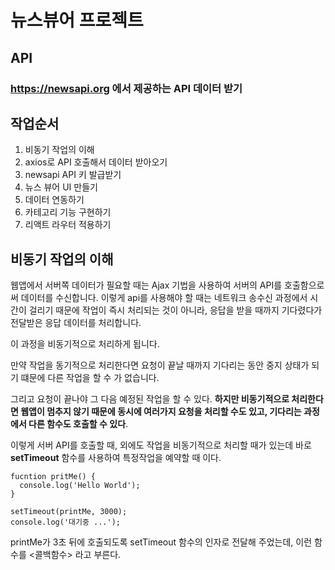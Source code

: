 # 뉴스뷰어 프로젝트

## API

### https://newsapi.org 에서 제공하는 API 데이터 받기

## 작업순서

1. 비동기 작업의 이해
2. axios로 API 호출해서 데이터 받아오기
3. newsapi API 키 발급받기
4. 뉴스 뷰어 UI 만들기
5. 데이터 연동하기
6. 카테고리 기능 구현하기
7. 리액트 라우터 적용하기

## 비동기 작업의 이해

웹앱에서 서버쪽 데이터가 필요할 때는 Ajax 기법을 사용하여 서버의 API를 호출함으로써 데이터를 수신합니다. 이렇게 api를 사용해야 할 때는 네트워크 송수신 과정에서 시간이 걸리기 때문에 작업이 즉시 처리되는 것이 아니라, 응답을 받을 때까지 기다렸다가 전달받은 응답 데이터를 처리합니다.

이 과정을 비동기적으로 처리하게 됩니다.

만약 작업을 동기적으로 처리한다면 요청이 끝날 때까지 기다리는 동안 중지 상태가 되기 떄문에 다른 작업을 할 수 가 없습니다.

그리고 요청이 끝나야 그 다음 예정된 작업을 할 수 있다. <b>하지만 비동기적으로 처리한다면 웹앱이 멈추지 않기 때문에 동시에 여러가지 요청을 처리할 수도 있고, 기다리는 과정에서 다른 함수도 호출할 수 있다</b>.

이렇게 서버 API를 호출할 때, 외에도 작업을 비동기적으로 처리할 때가 있는데 바로 <b> setTimeout</b> 함수를 사용하여 특정작업을 예약할 때 이다.

```
fucntion pritMe() {
  console.log('Hello World');
}

setTimeout(printMe, 3000);
console.log('대기중 ...');
```

printMe가 3초 뒤에 호출되도록 setTimeout 함수의 인자로 전달해 주었는데, 이런 함수를 <콜백함수> 라고 부른다.
